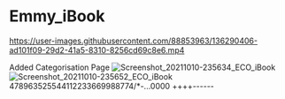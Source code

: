# Emmy_iBook

https://user-images.githubusercontent.com/88853963/136290406-ad101f09-29d2-41a5-8310-8256cd69c8e6.mp4

Added Categorisation Page
![Screenshot_20211010-235634_ECO_iBook](https://user-images.githubusercontent.com/42705476/136773104-00522ef9-b9a5-4a9f-bf3d-64a8cafe66d2.jpg)
![Screenshot_20211010-235652_ECO_iBook](https://user-images.githubusercontent.com/42705476/136773107-12e1acb0-beeb-472b-ad35-e31bea50d99b.jpg)
478963525544112233669988774/*-...0000
++++------
